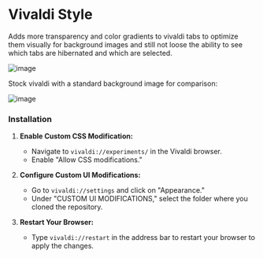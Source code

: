 # Vivaldi Style

Adds more transparency and color gradients to vivaldi tabs to optimize them visually for background images and still not loose the ability to see which tabs are hibernated and which are selected.

![image](https://github.com/user-attachments/assets/d0e3008f-722a-44f1-b317-78762f376005)

Stock vivaldi with a standard background image for comparison:

![image](https://github.com/user-attachments/assets/676776e6-2f22-42e7-9d0b-3efb472e89b8)

### Installation

1. **Enable Custom CSS Modification:**
   - Navigate to `vivaldi://experiments/` in the Vivaldi browser.
   - Enable "Allow CSS modifications."

2. **Configure Custom UI Modifications:**
   - Go to `vivaldi://settings` and click on "Appearance."
   - Under "CUSTOM UI MODIFICATIONS," select the folder where you cloned the repository.

3. **Restart Your Browser:**
   - Type `vivaldi://restart` in the address bar to restart your browser to apply the changes.
